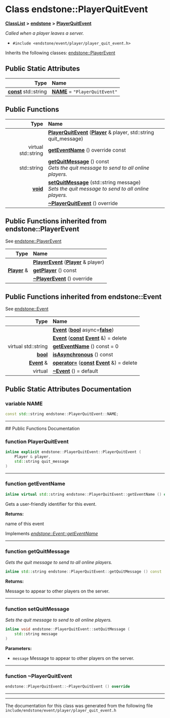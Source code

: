 

# Class endstone::PlayerQuitEvent



[**ClassList**](annotated.md) **>** [**endstone**](namespaceendstone.md) **>** [**PlayerQuitEvent**](classendstone_1_1PlayerQuitEvent.md)



_Called when a player leaves a server._ 

* `#include <endstone/event/player/player_quit_event.h>`



Inherits the following classes: [endstone::PlayerEvent](classendstone_1_1PlayerEvent.md)
































## Public Static Attributes

| Type | Name |
| ---: | :--- |
|  [**const**](classendstone_1_1Vector.md) std::string | [**NAME**](#variable-name)   = `"PlayerQuitEvent"`<br> |










































## Public Functions

| Type | Name |
| ---: | :--- |
|   | [**PlayerQuitEvent**](#function-playerquitevent) ([**Player**](classendstone_1_1Player.md) & player, std::string quit\_message) <br> |
| virtual std::string | [**getEventName**](#function-geteventname) () override const<br> |
|  std::string | [**getQuitMessage**](#function-getquitmessage) () const<br>_Gets the quit message to send to all online players._  |
|  [**void**](classendstone_1_1Vector.md) | [**setQuitMessage**](#function-setquitmessage) (std::string message) <br>_Sets the quit message to send to all online players._  |
|   | [**~PlayerQuitEvent**](#function-playerquitevent) () override<br> |


## Public Functions inherited from endstone::PlayerEvent

See [endstone::PlayerEvent](classendstone_1_1PlayerEvent.md)

| Type | Name |
| ---: | :--- |
|   | [**PlayerEvent**](classendstone_1_1PlayerEvent.md#function-playerevent) ([**Player**](classendstone_1_1Player.md) & player) <br> |
|  [**Player**](classendstone_1_1Player.md) & | [**getPlayer**](classendstone_1_1PlayerEvent.md#function-getplayer) () const<br> |
|   | [**~PlayerEvent**](classendstone_1_1PlayerEvent.md#function-playerevent) () override<br> |


## Public Functions inherited from endstone::Event

See [endstone::Event](classendstone_1_1Event.md)

| Type | Name |
| ---: | :--- |
|   | [**Event**](classendstone_1_1Event.md#function-event-12) ([**bool**](classendstone_1_1Vector.md) async=[**false**](classendstone_1_1Vector.md)) <br> |
|   | [**Event**](classendstone_1_1Event.md#function-event-22) ([**const**](classendstone_1_1Vector.md) [**Event**](classendstone_1_1Event.md) &) = delete<br> |
| virtual std::string | [**getEventName**](classendstone_1_1Event.md#function-geteventname) () const = 0<br> |
|  [**bool**](classendstone_1_1Vector.md) | [**isAsynchronous**](classendstone_1_1Event.md#function-isasynchronous) () const<br> |
|  [**Event**](classendstone_1_1Event.md) & | [**operator=**](classendstone_1_1Event.md#function-operator) ([**const**](classendstone_1_1Vector.md) [**Event**](classendstone_1_1Event.md) &) = delete<br> |
| virtual  | [**~Event**](classendstone_1_1Event.md#function-event) () = default<br> |
















































































## Public Static Attributes Documentation




### variable NAME 

```C++
const std::string endstone::PlayerQuitEvent::NAME;
```




<hr>
## Public Functions Documentation




### function PlayerQuitEvent 

```C++
inline explicit endstone::PlayerQuitEvent::PlayerQuitEvent (
    Player & player,
    std::string quit_message
) 
```




<hr>



### function getEventName 

```C++
inline virtual std::string endstone::PlayerQuitEvent::getEventName () override const
```



Gets a user-friendly identifier for this event.




**Returns:**

name of this event 





        
Implements [*endstone::Event::getEventName*](classendstone_1_1Event.md#function-geteventname)


<hr>



### function getQuitMessage 

_Gets the quit message to send to all online players._ 
```C++
inline std::string endstone::PlayerQuitEvent::getQuitMessage () const
```





**Returns:**

Message to appear to other players on the server. 





        

<hr>



### function setQuitMessage 

_Sets the quit message to send to all online players._ 
```C++
inline void endstone::PlayerQuitEvent::setQuitMessage (
    std::string message
) 
```





**Parameters:**


* `message` Message to appear to other players on the server. 




        

<hr>



### function ~PlayerQuitEvent 

```C++
endstone::PlayerQuitEvent::~PlayerQuitEvent () override
```




<hr>

------------------------------
The documentation for this class was generated from the following file `include/endstone/event/player/player_quit_event.h`

